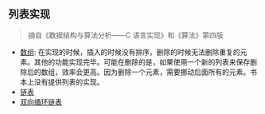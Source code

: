 ## 列表实现

> 摘自《数据结构与算法分析——C 语言实现》和《算法》第四版

- [数组](./alist/): 在实现的时候，插入的时候没有排序，删除的时候无法删除重复的元素。其他的功能实现完毕。可能在删除的是，如果使用一个新的列表来保存删除后的数组，效率会更高。因为删除一个元素，需要挪动后面所有的元素。书本上没有提供列表的实现。
- [链表](./llist/)
- [双向循环链表](./dllist/)
